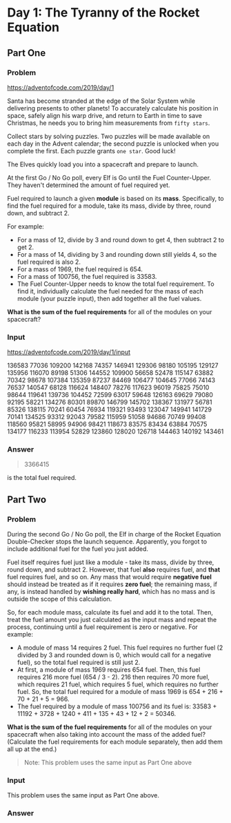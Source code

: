 # Day 1: The Tyranny of the Rocket Equation

## Part One

### Problem

<https://adventofcode.com/2019/day/1>

Santa has become stranded at the edge of the Solar System while delivering presents to other planets! To accurately calculate his position in space, safely align his warp drive, and return to Earth in time to save Christmas, he needs you to bring him measurements from `fifty stars`.

Collect stars by solving puzzles. Two puzzles will be made available on each day in the Advent calendar; the second puzzle is unlocked when you complete the first. Each puzzle grants `one star`. Good luck!

The Elves quickly load you into a spacecraft and prepare to launch.

At the first Go / No Go poll, every Elf is Go until the Fuel Counter-Upper. They haven't determined the amount of fuel required yet.

Fuel required to launch a given **module** is based on its **mass**. Specifically, to find the fuel required for a module, take its mass, divide by three, round down, and subtract 2.

For example:

- For a mass of 12, divide by 3 and round down to get 4, then subtract 2 to get 2.
- For a mass of 14, dividing by 3 and rounding down still yields 4, so the fuel required is also 2.
- For a mass of 1969, the fuel required is 654.
- For a mass of 100756, the fuel required is 33583.
- The Fuel Counter-Upper needs to know the total fuel requirement. To find it, individually calculate the fuel needed for the mass of each module (your puzzle input), then add together all the fuel values.

**What is the sum of the fuel requirements** for all of the modules on your spacecraft?

### Input

<https://adventofcode.com/2019/day/1/input>

136583
77036
109200
142168
74357
146941
129306
98180
105195
129127
135956
116070
89198
51306
144552
109900
56658
52478
115147
63882
70342
98678
107384
135359
87237
84469
106477
104645
77066
74143
76537
140547
68128
116624
148407
78276
117623
96019
75825
75010
98644
119641
139736
104452
72599
63017
59648
126163
69629
79080
92195
58221
134276
80301
89870
146799
145702
138367
131977
56781
85326
138115
70241
60454
76934
119321
93493
123047
149941
141729
70141
134525
93312
92043
79582
115959
51058
94686
70749
99408
118560
95821
58995
94906
98421
118673
83575
83434
63884
70575
134177
116233
113954
52829
123860
128020
126718
144463
140192
143461

### Answer

> 3366415

is the total fuel required.

## Part Two

### Problem

During the second Go / No Go poll, the Elf in charge of the Rocket Equation Double-Checker stops the launch sequence. Apparently, you forgot to include additional fuel for the fuel you just added.

Fuel itself requires fuel just like a module - take its mass, divide by three, round down, and subtract 2. However, that fuel **also** requires fuel, and **that** fuel requires fuel, and so on. Any mass that would require **negative fuel** should instead be treated as if it requires **zero fuel**; the remaining mass, if any, is instead handled by **wishing really hard**, which has no mass and is outside the scope of this calculation.

So, for each module mass, calculate its fuel and add it to the total. Then, treat the fuel amount you just calculated as the input mass and repeat the process, continuing until a fuel requirement is zero or negative. For example:

- A module of mass 14 requires 2 fuel. This fuel requires no further fuel (2 divided by 3 and rounded down is 0, which would call for a negative fuel), so the total fuel required is still just 2.
- At first, a module of mass 1969 requires 654 fuel. Then, this fuel requires 216 more fuel (654 / 3 - 2). 216 then requires 70 more fuel, which requires 21 fuel, which requires 5 fuel, which requires no further fuel. So, the total fuel required for a module of mass 1969 is 654 + 216 + 70 + 21 + 5 = 966.
- The fuel required by a module of mass 100756 and its fuel is: 33583 + 11192 + 3728 + 1240 + 411 + 135 + 43 + 12 + 2 = 50346.

**What is the sum of the fuel requirements** for all of the modules on your spacecraft when also taking into account the mass of the added fuel? (Calculate the fuel requirements for each module separately, then add them all up at the end.)

> Note: This problem uses the same input as Part One above

### Input

This problem uses the same input as Part One above.

### Answer
